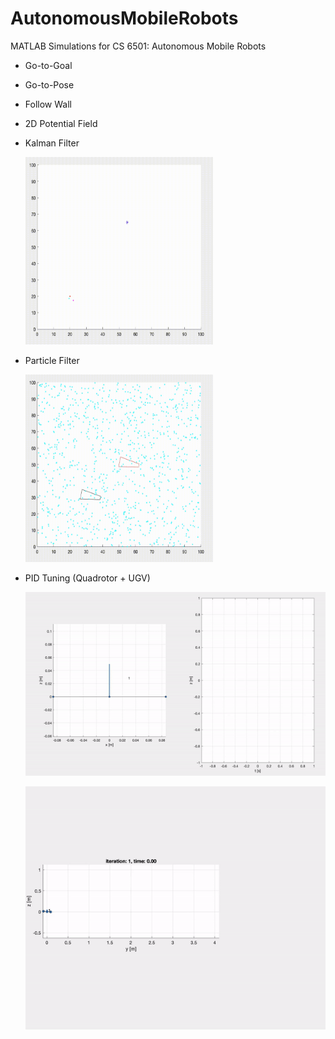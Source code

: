 # AutonomousMobileRobots
MATLAB Simulations for CS 6501: Autonomous Mobile Robots
- Go-to-Goal
- Go-to-Pose
- Follow Wall
- 2D Potential Field
- Kalman Filter

  <img src="/KalmanAndParticleFilters/kalmansim.gif" data-canonical-src="/KalmanAndParticleFilters/kalmansim.gif" width="300" height="300" />
- Particle Filter
  
  <img src="/KalmanAndParticleFilters/particlesim.gif" data-canonical-src="/KalmanAndParticleFilters/particlesim.gif" width="300" height="300" />
- PID Tuning (Quadrotor + UGV)

  ![PID Tuning Simulation](/QuadrotorSimulations/1D/1dsim.gif)
  
  ![PID Tuning Simulation](/QuadrotorSimulations/2D/2dsim.gif)

